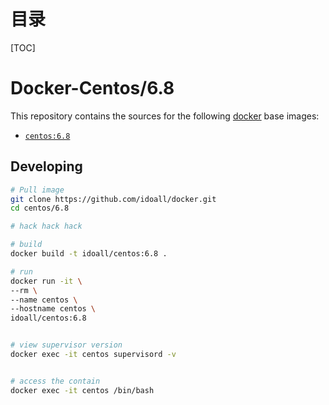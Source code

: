 # 目录

[TOC]

# Docker-Centos/6.8


This repository contains the sources for the following [docker](https://docker.io) base images:
- [`centos:6.8`](https://hub.docker.com/r/library/centos/)


## Developing

```bash
# Pull image
git clone https://github.com/idoall/docker.git
cd centos/6.8

# hack hack hack

# build
docker build -t idoall/centos:6.8 .

# run
docker run -it \
--rm \
--name centos \
--hostname centos \
idoall/centos:6.8


# view supervisor version
docker exec -it centos supervisord -v


# access the contain
docker exec -it centos /bin/bash

```